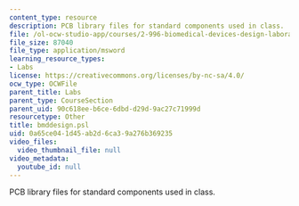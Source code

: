 ```yaml
---
content_type: resource
description: PCB library files for standard components used in class.
file: /ol-ocw-studio-app/courses/2-996-biomedical-devices-design-laboratory-fall-2007/0a65ce041d45ab2d6ca39a276b369235_bmddesign.psl
file_size: 87040
file_type: application/msword
learning_resource_types:
- Labs
license: https://creativecommons.org/licenses/by-nc-sa/4.0/
ocw_type: OCWFile
parent_title: Labs
parent_type: CourseSection
parent_uid: 90c618ee-b6ce-6dbd-d29d-9ac27c71999d
resourcetype: Other
title: bmddesign.psl
uid: 0a65ce04-1d45-ab2d-6ca3-9a276b369235
video_files:
  video_thumbnail_file: null
video_metadata:
  youtube_id: null
---
```

PCB library files for standard components used in class.